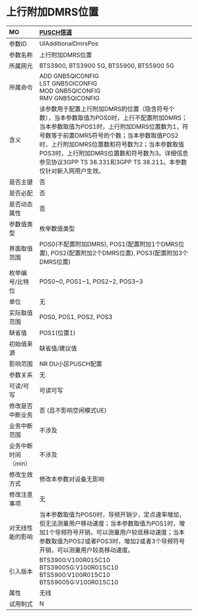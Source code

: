 # 上行附加DMRS位置<table><thread><tr><th align = "left">MO</th><th align = "left"><a href = "index.html#上行附加DMRS位置-3">PUSCH信道</a></td></tr></thread><tbody><tr><td>参数ID</td><td>UlAdditionalDmrsPos</td></tr><tr><td>参数名称</td><td>上行附加DMRS位置</td></tr><tr><td>所属网元</td><td>BTS3900, BTS3900 5G, BTS5900, BTS5900 5G</td></tr><tr><td>所属命令</td><td>ADD GNB5QICONFIG<br>LST GNB5OICONFIG<br>MOD GNB5QICONFIG<br>RMV GNB5QICONFIG</td></tr><tr><td>含义</td><td>该参数用于配置上行附加DMRS的位置（隐含符号个数），当本参数取值为POS0时，上行不配置附加DMRS；当本参数取值为POS1时，上行附加DMRS位置数为1，符号数等于前置DMRS符号的个数；当本参数取值POS2时，上行附加DMRS位置数和符号数为2；当本参数取值POS3时，上行附加DMRS位置数和符号数为3。详细信息参见协议3GPP TS 38.331和3GPP TS 38.211。本参数仅针对新入网用户生效。</td></tr><tr><td>是否主键</td><td>否</td></tr><tr><td>是否必配</td><td>否</td></tr><tr><td>是否动态属性</td><td>否</td></tr><tr><td>参数值类型</td><td>枚举数值类型</td></tr><tr><td>界面取值范围</td><td>POS0(不配置附加DMRS), 
POS1(配置附加1个DMRS位置), POS2(配置附加2个DMRS位置),
POS3(配置附加3个DMRS位置)</td></tr><tr><td>枚举编号/比特位</td><td>POS0~0, POS1~1, POS2~2,
POS3~3</td></tr><tr><td>单位</td><td>无</td></tr><tr><td>实际取值范围</td><td>POS0, POS1, POS2, POS3</td></tr><tr><td>缺省值</td><td>POS1(位置1)</td></tr><tr><td>初始值来源</td><td>缺省值/建议值</td></tr><tr><td>影响范围</td><td>NR DU小区PUSCH配置</td></tr><tr><td>参数关系</td><td>无</td></tr><tr><td>可读/可写</td><td>可读可写</td></tr><tr><td>修改是否中断业务</td><td>否 (且不影响空闲模式UE)</td></tr><tr><td>业务中断范围</td><td>不涉及</td></tr><tr><td>业务中断时间（min）</td><td>不涉及</td></tr><tr><td>修改生效方式</td><td>修改本参数对设备无影响</td></tr><tr><td>修改注意事项</td><td>无</td></tr><tr><td>对无线性能的影响</td><td>当本参数取值为POS0时，导频开销少，定点速率增加，但无法测量用户移动速度；当本参数取值为POS1时，增加1个导频符号开销，可以测量用户较低移动速度；当本参数取值为POS2或者POS3时，增加2或者3个导频符号开销，可以测量用户较高移动速度。</td></tr><tr><td>引入版本</td><td>BTS3900:V100R015C10<br>BTS39005G:V100R015C10<br>BTS5900:V100R015C10<br>BTS59005G:V100R015C10</td></tr><tr><td>属性</td><td>无线</td></tr><tr><td>试用制式</td><td>N</td></tr></tbody></table>